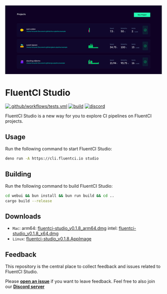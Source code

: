 ![Cover](./.github/assets/fluentci-studio.png)

# FluentCI Studio

[![.github/workflows/tests.yml](https://github.com/fluentci-io/fluentci-studio/actions/workflows/tests.yml/badge.svg)](https://github.com/fluentci-io/fluentci-studio/actions/workflows/tests.yml)
[![build](https://github.com/fluentci-io/fluentci-studio/actions/workflows/release.yml/badge.svg)](https://github.com/fluentci-io/fluentci-studio/actions/workflows/release.yml)
[![discord](https://img.shields.io/discord/1132020671262773358?label=discord&logo=discord&color=5865F2)](https://discord.gg/V4U6dPskKc)

FluentCI Studio is a new way for you to explore CI pipelines on FluentCI projects.

## Usage

Run the following command to start FluentCI Studio:

```bash
deno run -A https://cli.fluentci.io studio
```

## Building

Run the following command to build FluentCI Studio:

```bash
cd webui && bun install && bun run build && cd ..
cargo build --release
```

## Downloads

- `Mac`: arm64: [fluentci-studio_v0.1.8_arm64.dmg](https://github.com/fluentci-io/fluentci-studio/releases/download/v0.1.8/fluentci-studio_v0.1.8_arm64.dmg) intel: [fluentci-studio_v0.1.8_x64.dmg](https://github.com/fluentci-io/fluentci-studio/releases/download/v0.1.8/fluentci-studio_v0.1.8_x64.dmg)
- `Linux`: [fluentci-studio_v0.1.8.AppImage](https://github.com/fluentci-io/fluentci-studio/releases/download/v0.1.8/fluentci-studio_v0.1.8.AppImage)

## Feedback

This repository is the central place to collect feedback and issues related to FluentCI Studio.

Please [**open an issue**](https://github.com/fluentci-io/fluentci-studio/issues/new) if you want to leave feedback. Feel free to also join our [**Discord server**](https://discord.gg/V4U6dPskKc)